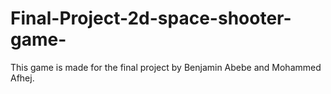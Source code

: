 # Final-Project-2d-space-shooter-game-
This game is made for the final project by Benjamin Abebe and Mohammed Afhej. 
